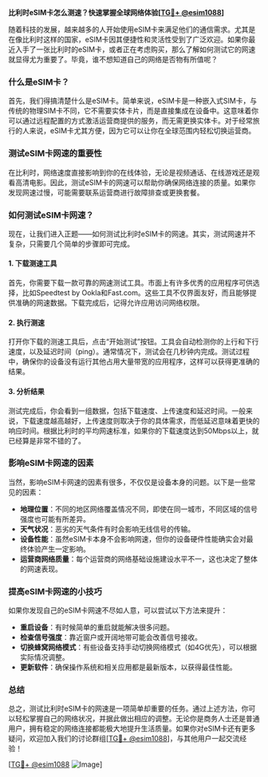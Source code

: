 **比利时eSIM卡怎么测速？快速掌握全球网络体验[[TG💪+ @esim1088](https://t.me/s/esim1088)]**

随着科技的发展，越来越多的人开始使用eSIM卡来满足他们的通信需求。尤其是在像比利时这样的国家，eSIM卡因其便捷性和灵活性受到了广泛欢迎。如果你最近入手了一张比利时的eSIM卡，或者正在考虑购买，那么了解如何测试它的网速就显得尤为重要了。毕竟，谁不想知道自己的网络是否物有所值呢？

### 什么是eSIM卡？

首先，我们得搞清楚什么是eSIM卡。简单来说，eSIM卡是一种嵌入式SIM卡，与传统的物理SIM卡不同，它不需要实体卡片，而是直接集成在设备中。这意味着你可以通过远程配置的方式激活运营商提供的服务，而无需更换实体卡。对于经常旅行的人来说，eSIM卡尤其方便，因为它可以让你在全球范围内轻松切换运营商。

### 测试eSIM卡网速的重要性

在比利时，网络速度直接影响到你的在线体验，无论是视频通话、在线游戏还是观看高清电影。因此，测试eSIM卡的网速可以帮助你确保网络连接的质量。如果你发现网速过慢，可能需要联系运营商进行故障排查或更换套餐。

### 如何测试eSIM卡网速？

现在，让我们进入正题——如何测试比利时eSIM卡的网速。其实，测试网速并不复杂，只需要几个简单的步骤即可完成。

#### 1. 下载测速工具

首先，你需要下载一款可靠的网速测试工具。市面上有许多优秀的应用程序可供选择，比如Speedtest by Ookla和Fast.com。这些工具不仅界面友好，而且能够提供准确的网速数据。下载完成后，记得允许应用访问网络权限。

#### 2. 执行测速

打开你下载的测速工具后，点击“开始测试”按钮。工具会自动检测你的上行和下行速度，以及延迟时间（ping）。通常情况下，测试会在几秒钟内完成。测试过程中，确保你的设备没有运行其他占用大量带宽的应用程序，这样可以获得更准确的结果。

#### 3. 分析结果

测试完成后，你会看到一组数据，包括下载速度、上传速度和延迟时间。一般来说，下载速度越高越好，上传速度则取决于你的具体需求，而低延迟意味着更快的响应时间。根据比利时的平均网速标准，如果你的下载速度达到50Mbps以上，就已经算是非常不错的了。

### 影响eSIM卡网速的因素

当然，影响eSIM卡网速的因素有很多，不仅仅是设备本身的问题。以下是一些常见的因素：

- **地理位置**：不同的地区网络覆盖情况不同，即使在同一城市，不同区域的信号强度也可能有所差异。
- **天气状况**：恶劣的天气条件有时会影响无线信号的传输。
- **设备性能**：虽然eSIM卡本身不会影响网速，但你的设备硬件性能确实会对最终体验产生一定影响。
- **运营商网络质量**：每个运营商的网络基础设施建设水平不一，这也决定了整体的网速表现。

### 提高eSIM卡网速的小技巧

如果你发现自己的eSIM卡网速不尽如人意，可以尝试以下方法来提升：

- **重启设备**：有时候简单的重启就能解决很多问题。
- **检查信号强度**：靠近窗户或开阔地带可能会改善信号接收。
- **切换蜂窝网络模式**：有些设备支持手动切换网络模式（如4G优先），可以根据实际情况调整。
- **更新软件**：确保操作系统和相关应用都是最新版本，以获得最佳性能。

### 总结

总之，测试比利时eSIM卡的网速是一项简单却重要的任务。通过上述方法，你可以轻松掌握自己的网络状况，并据此做出相应的调整。无论你是商务人士还是普通用户，拥有稳定的网络连接都能极大地提升生活质量。如果你对eSIM卡还有更多疑问，欢迎加入我们的讨论群组[[TG💪+ @esim1088](https://t.me/s/esim1088)]，与其他用户一起交流经验！

[[TG💪+ @esim1088](https://t.me/s/esim1088) ![Image](https://i.postimg.cc/4NQfJmqS/Snipaste-2025-05-13-00-14-12.png)]